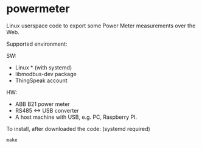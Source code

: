 # powermeter

Linux userspace code to export some Power Meter measurements over the Web.

Supported environment:

SW:
* Linux * (with systemd)
* libmodbus-dev package
* ThingSpeak account

HW:
* ABB B21 power meter 
* RS485 <-> USB converter
* A host machine with USB, e.g. PC, Raspberry PI.

To install, after downloaded the code: (systemd required)
```
make
```
